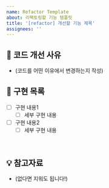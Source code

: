 ```yaml
---
name: Refactor Template
about: 리팩토링할 기능 템플릿
title: '[refactor] 개선할 기능 제목'
assignees: ''
---
```


## 🤔 코드 개선 사유

- (코드를 어떤 이유에서 변경하는지 작성)

## 📝 구현 목록

- [ ] 구현 내용1
    - [ ] 세부 구현 내용
- [ ] 구현 내용2
    - [ ] 세부 구현 내용

<br>

## 💡 참고자료

- (없다면 지워도 됩니다!)